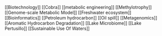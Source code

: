 [[Biotechnology]]
[[Cobra]]
[[metabolic engineering]]
[[Methylotrophy]]
[[Genome-scale Metabolic Model]]
[[Freshwater ecosystem]]
[[Bioinformatics]]
[[Petroleum hydrocarbon]]
[[Oil spill]]
[[Metagenomics]]
[[Aromatic Hydrocarbon Degradation]]
[[Lake Microbiome]]
[[Lake Pertusillo]]
[[Sustainable Use Of Waters]]

